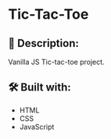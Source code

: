 # Tic-Tac-Toe
## 📝 Description: 
Vanilla JS Tic-tac-toe project.


## 🛠️ Built with:
- HTML
- CSS
- JavaScript

